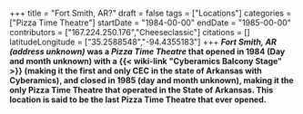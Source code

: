 +++
title = "Fort Smith, AR?"
draft = false
tags = ["Locations"]
categories = ["Pizza Time Theatre"]
startDate = "1984-00-00"
endDate = "1985-00-00"
contributors = ["167.224.250.176","Cheeseclassic"]
citations = []
latitudeLongitude = ["35.2588548","-94.4355183"]
+++
***Fort Smith, AR (address unknown)* was a *Pizza Time Theatre* that opened in 1984 (Day and month unknown) with a {{< wiki-link "Cyberamics Balcony Stage" >}} (making it the first and only CEC in the state of Arkansas with Cyberamics), and closed in 1985 (day and month unknown), making it the only Pizza Time Theatre that operated in the State of Arkansas. This location is said to be the last Pizza Time Theatre that ever opened.**
